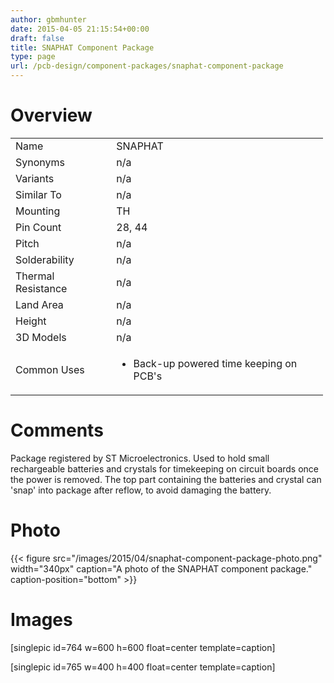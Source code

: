 ```yaml
---
author: gbmhunter
date: 2015-04-05 21:15:54+00:00
draft: false
title: SNAPHAT Component Package
type: page
url: /pcb-design/component-packages/snaphat-component-package
---
```


# Overview


<table style="width: 500px;" >
<tbody >
<tr >

<td >Name
</td>

<td >SNAPHAT
</td>
</tr>
<tr >

<td >Synonyms
</td>

<td >n/a
</td>
</tr>
<tr >

<td >Variants
</td>

<td >n/a
</td>
</tr>
<tr >

<td >Similar To
</td>

<td >n/a
</td>
</tr>
<tr >

<td >Mounting
</td>

<td >TH
</td>
</tr>
<tr >

<td >Pin Count
</td>

<td >28, 44
</td>
</tr>
<tr >

<td >Pitch
</td>

<td >n/a
</td>
</tr>
<tr >

<td >Solderability
</td>

<td >n/a
</td>
</tr>
<tr >

<td >Thermal Resistance
</td>

<td >n/a
</td>
</tr>
<tr >

<td >Land Area
</td>

<td >n/a
</td>
</tr>
<tr >

<td >Height
</td>

<td >n/a
</td>
</tr>
<tr >

<td >3D Models
</td>

<td >n/a
</td>
</tr>
<tr >

<td >Common Uses
</td>

<td >



  * Back-up powered time keeping on PCB's


</td>
</tr>
</tbody>
</table>


# Comments




Package registered by ST Microelectronics. Used to hold small rechargeable batteries and crystals for timekeeping on circuit boards once the power is removed. The top part containing the batteries and crystal can 'snap' into package after reflow, to avoid damaging the battery.




# Photo


{{< figure src="/images/2015/04/snaphat-component-package-photo.png" width="340px" caption="A photo of the SNAPHAT component package." caption-position="bottom" >}}


# Images




[singlepic id=764 w=600 h=600 float=center template=caption]




[singlepic id=765 w=400 h=400 float=center template=caption]
